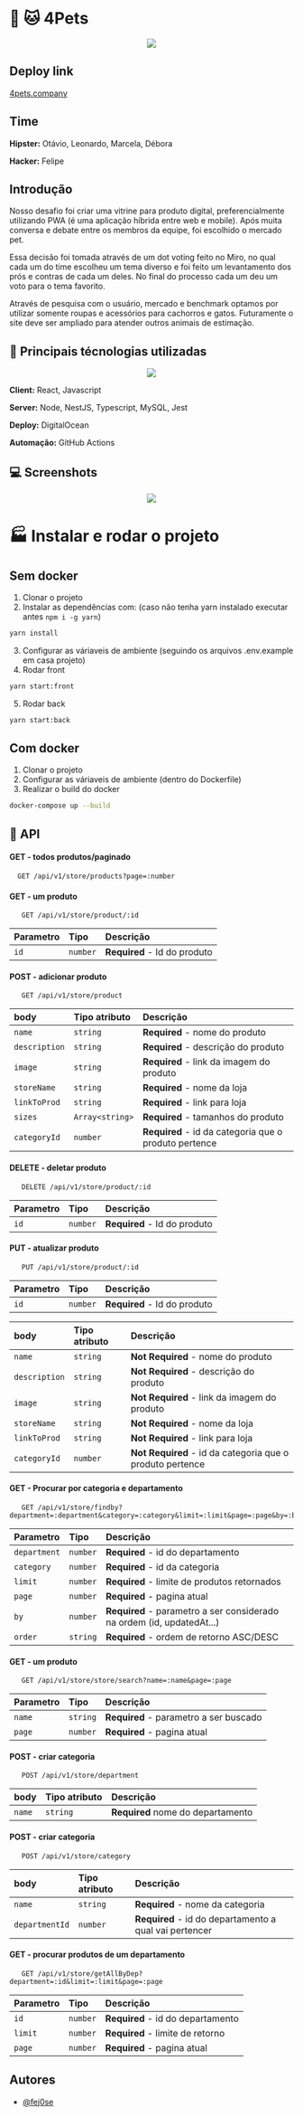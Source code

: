 
# 🐶 🐱  4Pets
<p align="center"><img src="https://i.ibb.co/QJRM0XD/banner-mobile.png" /></p>

## Deploy link

[4pets.company](https://www.4pets.company)

## Time

**Hipster:** Otávio, Leonardo, Marcela, Débora

**Hacker:** Felipe

## Introdução

Nosso desafio foi criar uma vitrine para produto digital, preferencialmente utilizando PWA (é uma aplicação híbrida entre web e mobile). Após muita conversa e debate entre os membros da equipe, foi escolhido o mercado pet.

Essa decisão foi tomada através de um dot voting feito no Miro, no qual cada um do time escolheu um tema diverso e foi feito um levantamento dos prós e contras de cada um deles. No final do processo cada um deu um voto para o tema favorito.

Através de pesquisa com o usuário, mercado e benchmark optamos por utilizar somente roupas e acessórios para cachorros e gatos. Futuramente o site deve ser ampliado para atender outros animais de estimação.

    


## 🧰  Principais técnologias utilizadas

<p align="center"><img src="https://i.ibb.co/QC4K1S3/tecs.png" /></p>




**Client:** React, Javascript

**Server:** Node, NestJS, Typescript, MySQL, Jest

**Deploy:**  DigitalOcean

**Automação:** GitHub Actions
## 💻  Screenshots

<p align="center"><img src="https://im6.ezgif.com/tmp/ezgif-6-f893a77890a0.gif" /></p>

  

# 🏭  Instalar e rodar o projeto

## Sem docker

1. Clonar o projeto
2. Instalar as dependências com: (caso não tenha yarn instalado executar antes ```npm i -g yarn```)

```bash
yarn install
```
3. Configurar as váriaveis de ambiente (seguindo os arquivos .env.example em casa projeto)
4. Rodar front
```bash
yarn start:front
```
5. Rodar back
```bash
yarn start:back
```


## Com docker

1. Clonar o projeto
2. Configurar as váriaveis de ambiente (dentro do Dockerfile)
3. Realizar o build do docker
```bash
docker-compose up --build
```


## 📖  API

#### GET - todos produtos/paginado

```http
  GET /api/v1/store/products?page=:number
```

#### GET - um produto

```http
   GET /api/v1/store/product/:id
```

| Parametro | Tipo     | Descrição                       |
| :-------- | :------- | :-------------------------------- |
| `id`      | `number` | **Required** - Id do produto |


#### POST - adicionar produto

```http
   GET /api/v1/store/product
```

| body | Tipo atributo    | Descrição                       |
| :-------- | :------- | :-------------------------------- |
| `name`      | `string` | **Required** - nome do produto |
| `description`      | `string` | **Required** - descrição do produto |
| `image`      | `string` | **Required** - link da imagem do produto |
| `storeName`      | `string` | **Required** - nome da loja |
| `linkToProd`      | `string` | **Required** - link para loja |
| `sizes`      | `Array<string>` | **Required** - tamanhos do produto |
| `categoryId`      | `number` | **Required** - id da categoria que o produto pertence |

  
#### DELETE - deletar produto

```http
   DELETE /api/v1/store/product/:id
```

| Parametro | Tipo     | Descrição                       |
| :-------- | :------- | :-------------------------------- |
| `id`      | `number` | **Required** - Id do produto |

#### PUT - atualizar produto

```http
   PUT /api/v1/store/product/:id
```

| Parametro | Tipo     | Descrição                       |
| :-------- | :------- | :-------------------------------- |
| `id`      | `number` | **Required** - Id do produto |

| body | Tipo  atributo   | Descrição                       |
| :-------- | :------- | :-------------------------------- |
| `name`      | `string` | **Not Required** - nome do produto |
| `description`      | `string` | **Not Required** - descrição do produto |
| `image`      | `string` | **Not Required** - link da imagem do produto |
| `storeName`      | `string` | **Not Required** - nome da loja |
| `linkToProd`      | `string` | **Not Required** - link para loja |
| `categoryId`      | `number` | **Not Required** - id da categoria que o produto pertence |

#### GET - Procurar por categoria e departamento 

```http
   GET /api/v1/store/findby?department=:department&category=:category&limit=:limit&page=:page&by=:by&order=:order
```

| Parametro | Tipo     | Descrição                       |
| :-------- | :------- | :-------------------------------- |
| `department`      | `number` | **Required** - id do departamento |
| `category`      | `number` | **Required** - id da categoria |
| `limit`      | `number` | **Required** - limite de produtos retornados |
| `page`      | `number` | **Required** - pagina atual |
| `by`      | `number` | **Required** - parametro a ser considerado na ordem (id, updatedAt...) |
| `order`      | `string` | **Required** - ordem de retorno ASC/DESC |

#### GET - um produto

```http
   GET /api/v1/store/store/search?name=:name&page=:page
```

| Parametro | Tipo     | Descrição                       |
| :-------- | :------- | :-------------------------------- |
| `name`      | `string` | **Required** - parametro a ser buscado|
| `page`      | `number` | **Required** - pagina atual |

#### POST - criar categoria

```http
   POST /api/v1/store/department
```

| body | Tipo atributo    | Descrição                       |
| :-------- | :------- | :-------------------------------- |
| `name`      | `string` |  **Required** nome do departamento|


#### POST - criar categoria

```http
   POST /api/v1/store/category
```

| body | Tipo  atributo   | Descrição                       |
| :-------- | :------- | :-------------------------------- |
| `name`      | `string` | **Required** - nome da categoria |
| `departmentId`      | `number` | **Required** - id do departamento a qual vai pertencer|


#### GET - procurar produtos de um departamento

```http
   GET /api/v1/store/getAllByDep?department=:id&limit=:limit&page=:page
```

| Parametro | Tipo     | Descrição                       |
| :-------- | :------- | :-------------------------------- |
| `id`      | `number` | **Required** - id do departamento |
| `limit`      | `number` | **Required** - limite de retorno |
| `page`      | `number` | **Required** - pagina atual |


## Autores

- [@fej0se](https://www.github.com/fej0se)

  
